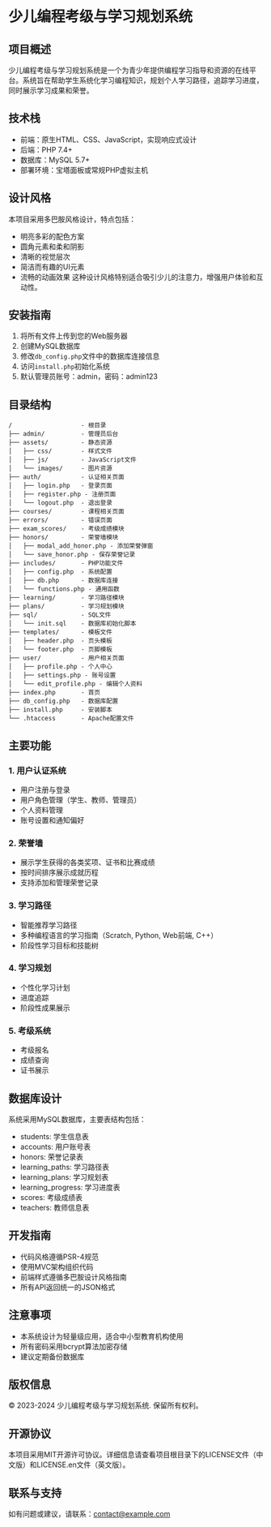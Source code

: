 # 少儿编程考级与学习规划系统

## 项目概述
少儿编程考级与学习规划系统是一个为青少年提供编程学习指导和资源的在线平台。系统旨在帮助学生系统化学习编程知识，规划个人学习路径，追踪学习进度，同时展示学习成果和荣誉。

## 技术栈
- 前端：原生HTML、CSS、JavaScript，实现响应式设计
- 后端：PHP 7.4+
- 数据库：MySQL 5.7+
- 部署环境：宝塔面板或常规PHP虚拟主机

## 设计风格
本项目采用多巴胺风格设计，特点包括：
- 明亮多彩的配色方案
- 圆角元素和柔和阴影
- 清晰的视觉层次
- 简洁而有趣的UI元素
- 流畅的动画效果
这种设计风格特别适合吸引少儿的注意力，增强用户体验和互动性。

## 安装指南
1. 将所有文件上传到您的Web服务器
2. 创建MySQL数据库
3. 修改`db_config.php`文件中的数据库连接信息
4. 访问`install.php`初始化系统
5. 默认管理员账号：admin，密码：admin123

## 目录结构
```
/                   - 根目录
├── admin/          - 管理员后台
├── assets/         - 静态资源
│   ├── css/        - 样式文件
│   ├── js/         - JavaScript文件
│   └── images/     - 图片资源
├── auth/           - 认证相关页面
│   ├── login.php   - 登录页面
│   ├── register.php - 注册页面
│   └── logout.php  - 退出登录
├── courses/        - 课程相关页面
├── errors/         - 错误页面
├── exam_scores/    - 考级成绩模块
├── honors/         - 荣誉墙模块
│   ├── modal_add_honor.php - 添加荣誉弹窗
│   └── save_honor.php - 保存荣誉记录
├── includes/       - PHP功能文件
│   ├── config.php  - 系统配置
│   ├── db.php      - 数据库连接
│   └── functions.php - 通用函数
├── learning/       - 学习路径模块
├── plans/          - 学习规划模块
├── sql/            - SQL文件
│   └── init.sql    - 数据库初始化脚本
├── templates/      - 模板文件
│   ├── header.php  - 页头模板
│   └── footer.php  - 页脚模板
├── user/           - 用户相关页面
│   ├── profile.php - 个人中心
│   ├── settings.php - 账号设置
│   └── edit_profile.php - 编辑个人资料
├── index.php       - 首页
├── db_config.php   - 数据库配置
├── install.php     - 安装脚本
└── .htaccess       - Apache配置文件
```

## 主要功能

### 1. 用户认证系统
- 用户注册与登录
- 用户角色管理（学生、教师、管理员）
- 个人资料管理
- 账号设置和通知偏好

### 2. 荣誉墙
- 展示学生获得的各类奖项、证书和比赛成绩
- 按时间排序展示成就历程
- 支持添加和管理荣誉记录

### 3. 学习路径
- 智能推荐学习路径
- 多种编程语言的学习指南（Scratch, Python, Web前端, C++）
- 阶段性学习目标和技能树

### 4. 学习规划
- 个性化学习计划
- 进度追踪
- 阶段性成果展示

### 5. 考级系统
- 考级报名
- 成绩查询
- 证书展示

## 数据库设计
系统采用MySQL数据库，主要表结构包括：
- students: 学生信息表
- accounts: 用户账号表
- honors: 荣誉记录表
- learning_paths: 学习路径表
- learning_plans: 学习规划表
- learning_progress: 学习进度表
- scores: 考级成绩表
- teachers: 教师信息表

## 开发指南
- 代码风格遵循PSR-4规范
- 使用MVC架构组织代码
- 前端样式遵循多巴胺设计风格指南
- 所有API返回统一的JSON格式

## 注意事项
- 本系统设计为轻量级应用，适合中小型教育机构使用
- 所有密码采用bcrypt算法加密存储
- 建议定期备份数据库

## 版权信息
© 2023-2024 少儿编程考级与学习规划系统. 保留所有权利。

## 开源协议
本项目采用MIT开源许可协议。详细信息请查看项目根目录下的LICENSE文件（中文版）和LICENSE.en文件（英文版）。

## 联系与支持
如有问题或建议，请联系：contact@example.com 